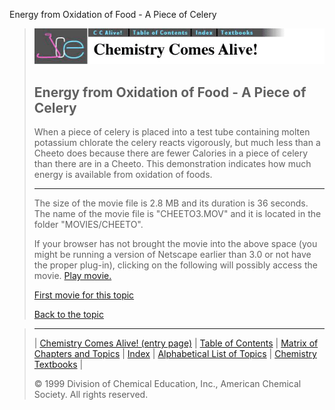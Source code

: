 





 Energy from Oxidation of Food - A Piece of Celery
 



> ![Chemistry Comes Alive!](ccahead.gif)
> 
> 
> 
> 
> 
> 
> 
> 
> 
> ## Energy from Oxidation of Food - A Piece of Celery
> 
> 
> 
> 
> 
> 
> 
> 
>   
> 
> 
> 
> 
> 
>  When a piece of celery is placed into a test tube containing molten potassium chlorate the celery reacts vigorously, but much less than a Cheeto does because there are fewer Calories in a piece of celery than there are in a Cheeto. This demonstration indicates how much energy is available from oxidation of foods.
>  
> 
> 
> 
> 
> 
> 
> 
> ---
> 
> 
>  The size of the movie file is 2.8 MB and its duration is 36 seconds. 
The name of the movie file is "CHEETO3.MOV" 
and it is located in the folder "MOVIES/CHEETO".
>  
> 
> 
> 
>  If your browser has not brought the movie into the above space
(you might be running a version of Netscape earlier than 3.0 or
not have the proper plug-in), clicking on the following will
possibly access the movie.
>  [Play movie.](../../MOVIES/CHEETO/CHEETO3.MOV) 
> 
> 
> 
> 
> [First movie for this topic](../../MVHTM/CHEETO/CHEETO1.HTM) 
> 
> 
> 
> 
> 
> 
> 
> [Back to the topic](../../MAIN/CHEETO/PAGE1.HTM)



> ---
> 
> 
>  |
>  [Chemistry Comes Alive! (entry page)](../../INDEX.HTM) 
>  |
>  [Table of Contents](../../CONTENTS.HTM) 
>  |
>  [Matrix of Chapters and Topics](../../MATRIX.HTM) 
>  |
>  [Index](../../WORDS.HTM) 
>  |
>  [Alphabetical List of Topics](../../ALPHATOP.HTM) 
>  |
>  [Chemistry Textbooks](../../BOOKS.HTM) 
>  |
>  
>  © 1999 Division of Chemical Education, Inc.,
American Chemical Society. All rights reserved.






